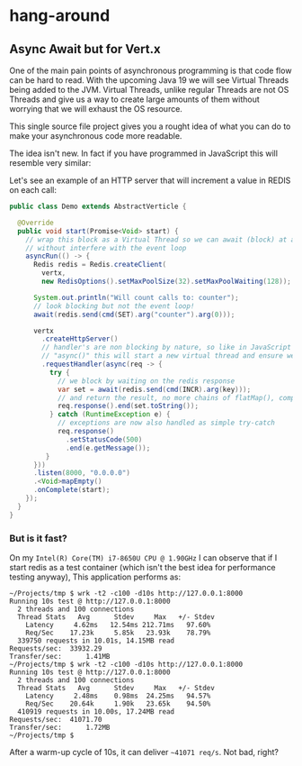 # hang-around

## Async Await but for Vert.x

One of the main pain points of asynchronous programming is that code flow can be hard to read. With the upcoming Java 19
we will see Virtual Threads being added to the JVM. Virtual Threads, unlike regular Threads are not OS Threads and give
us a way to create large amounts of them without worrying that we will exhaust the OS resource.

This single source file project gives you a rought idea of what you can do to make your asynchronous code more readable.

The idea isn't new. In fact if you have programmed in JavaScript this will resemble very similar:

Let's see an example of an HTTP server that will increment a value in REDIS on each call:

```java
public class Demo extends AbstractVerticle {

  @Override
  public void start(Promise<Void> start) {
    // wrap this block as a Virtual Thread so we can await (block) at any time
    // without interfere with the event loop
    asyncRun(() -> {
      Redis redis = Redis.createClient(
        vertx,
        new RedisOptions().setMaxPoolSize(32).setMaxPoolWaiting(128));

      System.out.println("Will count calls to: counter");
      // look blocking but not the event loop!
      await(redis.send(cmd(SET).arg("counter").arg(0)));

      vertx
        .createHttpServer()
        // handler's are non blocking by nature, so like in JavaScript we just mark then as
        // "async()" this will start a new virtual thread and ensure we can block at any time
        .requestHandler(async(req -> {
          try {
            // we block by waiting on the redis response
            var set = await(redis.send(cmd(INCR).arg(key)));
            // and return the result, no more chains of flatMap(), compose(), onXYZ()...
            req.response().end(set.toString());
          } catch (RuntimeException e) {
            // exceptions are now also handled as simple try-catch
            req.response()
              .setStatusCode(500)
              .end(e.getMessage());
         }
      }))
      .listen(8000, "0.0.0.0")
      .<Void>mapEmpty()
      .onComplete(start);
    });
  }
}
```

### But is it fast?

On my `Intel(R) Core(TM) i7-8650U CPU @ 1.90GHz` I can observe that if I start redis as a test container (which isn't
the best idea for performance testing anyway), This application performs as:

```
~/Projects/tmp $ wrk -t2 -c100 -d10s http://127.0.0.1:8000
Running 10s test @ http://127.0.0.1:8000
  2 threads and 100 connections
  Thread Stats   Avg      Stdev     Max   +/- Stdev
    Latency     4.62ms   12.54ms 212.71ms   97.60%
    Req/Sec    17.23k     5.85k   23.93k    78.79%
  339750 requests in 10.01s, 14.15MB read
Requests/sec:  33932.29
Transfer/sec:      1.41MB
~/Projects/tmp $ wrk -t2 -c100 -d10s http://127.0.0.1:8000
Running 10s test @ http://127.0.0.1:8000
  2 threads and 100 connections
  Thread Stats   Avg      Stdev     Max   +/- Stdev
    Latency     2.48ms    0.98ms  24.25ms   94.57%
    Req/Sec    20.64k     1.90k   23.65k    94.50%
  410919 requests in 10.00s, 17.24MB read
Requests/sec:  41071.70
Transfer/sec:      1.72MB
~/Projects/tmp $ 
```

After a warm-up cycle of 10s, it can deliver `~41071 req/s`. Not bad, right?
